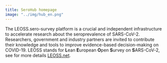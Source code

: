```yaml
---
title: SeroHub homepage
image: "../img/hub_en.png"
---
```


The LEOSS.sero-survey platform is a crucial and independent infrastructure to accelerate research about the seroprevalence of SARS-CoV-2. Researchers, government and industry partners are invited to contribute their knowledge and tools to improve evidence-based decision-making on COVID-19. LEOSS stands for <b>L</b>ean <b>E</b>uropean <b>O</b>pen <b>S</b>urvey on <b>S</b>ARS-CoV‑2, see for more details  [LEOSS.net](leoss.net).